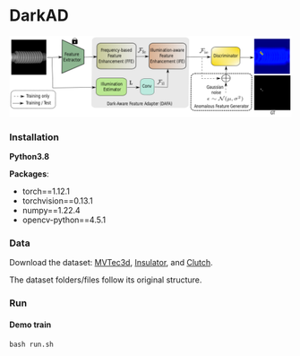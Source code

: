 # DarkAD

![](docs/cover.png)


### Installation 

**Python3.8**

**Packages**:
- torch==1.12.1
- torchvision==0.13.1
- numpy==1.22.4
- opencv-python==4.5.1

### Data

Download the dataset: [MVTec3d](https://www.mvtec.com/company/research/datasets/mvtec-3d-ad), [Insulator](https://github.com/InsulatorData/InsulatorDataSet), and [Clutch](https://owncloud.fraunhofer.de/index.php/s/mtr1FzERutdOrXi).

The dataset folders/files follow its original structure.

### Run

#### Demo train
```
bash run.sh
```

